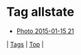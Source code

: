 <!--
title: Tag allstate
date: 2020-06-28T15:26:58.430Z
tags:
-->
# Tag allstate

 * [Photo 2015-01-15 21](108194837639.md)

| [Tags](tags.md) | [Top](index.md) |
